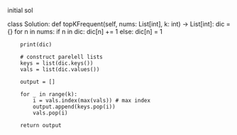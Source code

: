 initial sol 

class Solution:
    def topKFrequent(self, nums: List[int], k: int) -> List[int]:
        dic = {}
        for n in nums:
            if n in dic:
                dic[n] += 1
            else:
                dic[n] = 1

        print(dic)

        # construct parelell lists
        keys = list(dic.keys())
        vals = list(dic.values())
        
        output = []
        
        for _ in range(k):
            i = vals.index(max(vals)) # max index
            output.append(keys.pop(i))
            vals.pop(i)
    
        return output
